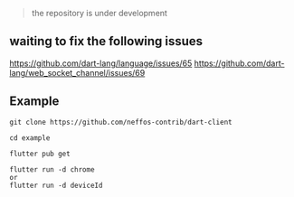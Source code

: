 >the repository is under development

## waiting to fix the following issues

https://github.com/dart-lang/language/issues/65
https://github.com/dart-lang/web_socket_channel/issues/69

## Example
```shell
git clone https://github.com/neffos-contrib/dart-client

cd example

flutter pub get

flutter run -d chrome
or
flutter run -d deviceId

```